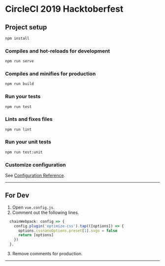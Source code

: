 # CircleCI 2019 Hacktoberfest

## Project setup

```sh
npm install
```

### Compiles and hot-reloads for development

```sh
npm run serve
```

### Compiles and minifies for production

```sh
npm run build
```

### Run your tests

```sh
npm run test
```

### Lints and fixes files

```sh
npm run lint
```

### Run your unit tests

```sh
npm run test:unit
```

### Customize configuration

See [Configuration Reference](https://cli.vuejs.org/config/).

---

## For Dev

1. Open `vue.config.js`.
2. Comment out the following lines.

```js
  chainWebpack: config => {
    config.plugin('optimize-css').tap(([options]) => {
      options.cssnanoOptions.preset[1].svgo = false
      return [options]
    })
  },
```

3. Remove comments for production.

---
